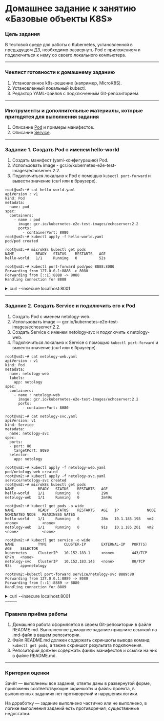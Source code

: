 # Домашнее задание к занятию «Базовые объекты K8S»

### Цель задания

В тестовой среде для работы с Kubernetes, установленной в предыдущем ДЗ, необходимо развернуть Pod с приложением и подключиться к нему со своего локального компьютера. 

------

### Чеклист готовности к домашнему заданию

1. Установленное k8s-решение (например, MicroK8S).
2. Установленный локальный kubectl.
3. Редактор YAML-файлов с подключенным Git-репозиторием.

------

### Инструменты и дополнительные материалы, которые пригодятся для выполнения задания

1. Описание [Pod](https://kubernetes.io/docs/concepts/workloads/pods/) и примеры манифестов.
2. Описание [Service](https://kubernetes.io/docs/concepts/services-networking/service/).

------

### Задание 1. Создать Pod с именем hello-world

1. Создать манифест (yaml-конфигурацию) Pod.
2. Использовать image - gcr.io/kubernetes-e2e-test-images/echoserver:2.2.
3. Подключиться локально к Pod с помощью `kubectl port-forward` и вывести значение (curl или в браузере).

```
root@vm2:~# cat hello-world.yaml 
apiVersion : v1
kind: Pod
metadata:
  name: pod
spec:
  containers:
    - name : pod
      image: gcr.io/kubernetes-e2e-test-images/echoserver:2.2
      ports:
        - containerPort: 8080
root@vm2:~# kubectl apply -f hello-world.yaml
pod/pod created
```

```
root@vm2:~# microk8s kubectl get pods
NAME          READY   STATUS    RESTARTS   AGE
hello-world   1/1     Running   0          52s
```

```
root@vm2:~# kubectl port-forward pod/pod 8888:8080
Forwarding from 127.0.0.1:8888 -> 8080
Forwarding from [::1]:8888 -> 8080
Handling connection for 8888
```

<details>
<summary>curl --insecure localhost:8001</summary>
root@vm2:/home/user# curl --insecure localhost:8888


Hostname: pod

Pod Information:
        -no pod information available-

Server values:
        server_version=nginx: 1.12.2 - lua: 10010

Request Information:
        client_address=127.0.0.1
        method=GET
        real path=/
        query=
        request_version=1.1
        request_scheme=http
        request_uri=http://localhost:8080/

Request Headers:
        accept=*/*  
        host=localhost:8888  
        user-agent=curl/7.81.0  

Request Body:
        -no body in request-
</details>

------

### Задание 2. Создать Service и подключить его к Pod

1. Создать Pod с именем netology-web.
2. Использовать image — gcr.io/kubernetes-e2e-test-images/echoserver:2.2.
3. Создать Service с именем netology-svc и подключить к netology-web.
4. Подключиться локально к Service с помощью `kubectl port-forward` и вывести значение (curl или в браузере).

```
root@vm2:~# cat netology-web.yaml 
apiVersion : v1
kind: Pod
metadata:
  name: netology-web
  labels:
    app: netology
spec:
  containers:
    - name : netology-web
      image: gcr.io/kubernetes-e2e-test-images/echoserver:2.2
      ports:
        - containerPort: 8080
```
```
root@vm2:~# cat netology-svc.yaml 
apiVersion: v1
kind: Service
metadata:
  name: netology-svc
spec:
  ports:
  - port: 80
    targetPort: 8080
  selector:
    app: netology
```
```
root@vm2:~# kubectl apply -f netology-web.yaml
pod/netology-web created
root@vm2:~# kubectl apply -f netology-svc.yaml
service/netology-svc created
root@vm2:~# microk8s kubectl get pods
NAME           READY   STATUS    RESTARTS   AGE
hello-world    1/1     Running   0          29m
netology-web   1/1     Running   0          2m49s

root@vm2:~# kubectl get pods -o wide
NAME           READY   STATUS    RESTARTS   AGE   IP             NODE   NOMINATED NODE   READINESS GATES
hello-world    1/1     Running   0          28m   10.1.185.198   vm2    <none>           <none>
netology-web   1/1     Running   0          91s   10.1.185.201   vm2    <none>           <none>

root@vm2:~# kubectl get service -o wide
NAME           TYPE        CLUSTER-IP       EXTERNAL-IP   PORT(S)   AGE    SELECTOR
kubernetes     ClusterIP   10.152.183.1     <none>        443/TCP   6h7m   <none>
netology-svc   ClusterIP   10.152.183.143   <none>        80/TCP    93s    app=netology
```

```
root@vm2:~kubectl port-forward service/netology-svc 8889:80
Forwarding from 127.0.0.1:8889 -> 8080
Forwarding from [::1]:8889 -> 8080
Handling connection for 8889
```
<details>
<summary>curl --insecure localhost:8001</summary>
root@vm2:/home/user# curl --insecure localhost:8889


Hostname: netology-web

Pod Information:
        -no pod information available-

Server values:
        server_version=nginx: 1.12.2 - lua: 10010

Request Information:
        client_address=127.0.0.1
        method=GET
        real path=/
        query=
        request_version=1.1
        request_scheme=http
        request_uri=http://localhost:8080/

Request Headers:
        accept=*/*  
        host=localhost:8889  
        user-agent=curl/7.81.0  

Request Body:
        -no body in request-
</details>
------

### Правила приёма работы

1. Домашняя работа оформляется в своем Git-репозитории в файле README.md. Выполненное домашнее задание пришлите ссылкой на .md-файл в вашем репозитории.
2. Файл README.md должен содержать скриншоты вывода команд `kubectl get pods`, а также скриншот результата подключения.
3. Репозиторий должен содержать файлы манифестов и ссылки на них в файле README.md.

------

### Критерии оценки
Зачёт — выполнены все задания, ответы даны в развернутой форме, приложены соответствующие скриншоты и файлы проекта, в выполненных заданиях нет противоречий и нарушения логики.

На доработку — задание выполнено частично или не выполнено, в логике выполнения заданий есть противоречия, существенные недостатки.